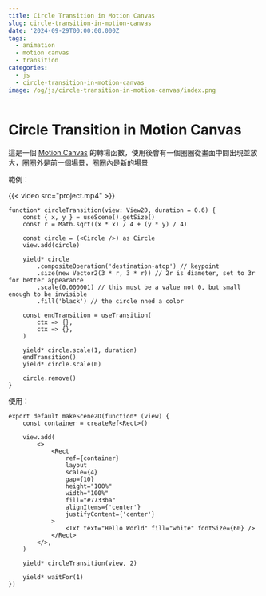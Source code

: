 ```yaml
---
title: Circle Transition in Motion Canvas
slug: circle-transition-in-motion-canvas
date: '2024-09-29T00:00:00.000Z'
tags:
  - animation
  - motion canvas
  - transition
categories:
  - js
  - circle-transition-in-motion-canvas
image: /og/js/circle-transition-in-motion-canvas/index.png
---
```


# Circle Transition in Motion Canvas

這是一個 [Motion Canvas](https://motioncanvas.io/) 的轉場函數，使用後會有一個圈圈從畫面中間出現並放大，圈圈外是前一個場景，圈圈內是新的場景

範例：

{{< video src="project.mp4" >}}

```tsx
function* circleTransition(view: View2D, duration = 0.6) {
	const { x, y } = useScene().getSize()
	const r = Math.sqrt((x * x) / 4 + (y * y) / 4)

	const circle = (<Circle />) as Circle
	view.add(circle)

	yield* circle
		.compositeOperation('destination-atop') // keypoint
		.size(new Vector2(3 * r, 3 * r)) // 2r is diameter, set to 3r for better appearance
		.scale(0.000001) // this must be a value not 0, but small enough to be invisible
		.fill('black') // the circle nned a color

	const endTransition = useTransition(
		ctx => {},
		ctx => {},
	)

	yield* circle.scale(1, duration)
	endTransition()
	yield* circle.scale(0)

	circle.remove()
}
```

使用：

```tsx
export default makeScene2D(function* (view) {
	const container = createRef<Rect>()

	view.add(
		<>
			<Rect
				ref={container}
				layout
				scale={4}
				gap={10}
				height="100%"
				width="100%"
				fill="#7733ba"
				alignItems={'center'}
				justifyContent={'center'}
			>
				<Txt text="Hello World" fill="white" fontSize={60} />
			</Rect>
		</>,
	)

	yield* circleTransition(view, 2)

	yield* waitFor(1)
})
```
